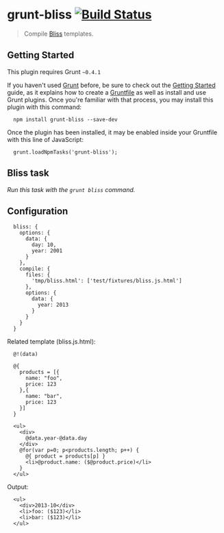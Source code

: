 grunt-bliss [![Build Status](https://travis-ci.org/gcpantazis/grunt-bliss.png?branch=master)](https://travis-ci.org/gcpantazis/grunt-bliss)
================================

> Compile [Bliss](https://github.com/cstivers78/bliss) templates.

Getting Started
--------------------------------------

This plugin requires Grunt `~0.4.1`

If you haven't used [Grunt](http://gruntjs.com/) before, be sure to check out the [Getting Started](http://gruntjs.com/getting-started) guide, as it explains how to create a [Gruntfile](http://gruntjs.com/sample-gruntfile) as well as install and use Grunt plugins. Once you're familiar with that process, you may install this plugin with this command:

      npm install grunt-bliss --save-dev

Once the plugin has been installed, it may be enabled inside your Gruntfile with this line of JavaScript:

      grunt.loadNpmTasks('grunt-bliss');

Bliss task
--------------------------------------

*Run this task with the `grunt bliss` command.*

Configuration
--------------------------------------

      bliss: {
        options: {
          data: {
            day: 10,
            year: 2001
          }
        },
        compile: {
          files: {
            'tmp/bliss.html': ['test/fixtures/bliss.js.html']
          },
          options: {
            data: {
              year: 2013
            }
          }
        }
      }

Related template (bliss.js.html):

      @!(data)

      @{
        products = [{
          name: "foo",
          price: 123
        },{
          name: "bar",
          price: 123
        }]
      }

      <ul>
        <div>
          @data.year-@data.day
        </div>
        @for(var p=0; p<products.length; p++) {
          @{ product = products[p] }
          <li>@product.name: ($@product.price)</li>
        }
      </ul>

Output:

      <ul>
        <div>2013-10</div>
        <li>foo: ($123)</li>
        <li>bar: ($123)</li>
      </ul>